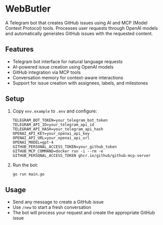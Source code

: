 # WebButler

A Telegram bot that creates GitHub issues using AI and MCP (Model Context Protocol) tools. Processes user requests through OpenAI models and automatically generates GitHub issues with the requested content.

## Features

- Telegram bot interface for natural language requests
- AI-powered issue creation using OpenAI models
- GitHub integration via MCP tools
- Conversation memory for context-aware interactions
- Support for issue creation with assignees, labels, and milestones

## Setup

1. Copy `env.example` to `.env` and configure:
   ```
   TELEGRAM_BOT_TOKEN=your_telegram_bot_token
   TELEGRAM_API_ID=your_telegram_api_id
   TELEGRAM_API_HASH=your_telegram_api_hash
   OPENAI_API_KEY=your_openai_api_key
   OPENAI_API_URL=your_openai_api_url
   OPENAI_MODEL=gpt-4
   GITHUB_PERSONAL_ACCESS_TOKEN=your_github_token
   GITHUB_MCP_COMMAND=docker run -i --rm -e GITHUB_PERSONAL_ACCESS_TOKEN ghcr.io/github/github-mcp-server
   ```

2. Run the bot:
   ```bash
   go run main.go
   ```

## Usage

- Send any message to create a GitHub issue
- Use `/new` to start a fresh conversation
- The bot will process your request and create the appropriate GitHub issue 